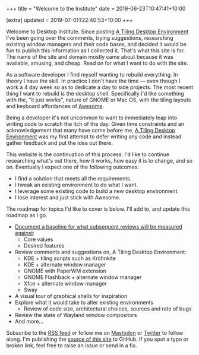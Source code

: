 +++
title = "Welcome to the Institute"
date = 2019-06-23T10:47:41+10:00

[extra]
updated = 2019-07-01T22:40:53+10:00
+++

Welcome to Desktop Institute. Since posting [A Tiling Desktop Environment] I've
been going over the comments, trying suggestions, researching existing window
managers and their code bases, and decided it would be fun to publish this
information as I collected it. That's what this site is for. The name of the
site and domain mostly came about because it was available, amusing, and cheap.
Read on for what I want to do with the site.

<!-- more -->

As a software developer I find myself wanting to rebuild everything. In theory
I have the skill. In practice I don't have the time &mdash; even though I work a
4 day week so as to dedicate a day to side projects. The most recent thing
I want to rebuild is the desktop shell. Specifically I'd like something with
the, "it just works", nature of GNOME or Mac OS, with the tiling layouts and
keyboard affordances of [Awesome].

Being a developer it's not uncommon to want to immediately leap into writing
code to scratch the itch of the day. Given time constraints and an
acknowledgement that many have come before me, [A Tiling Desktop Environment]
was my first attempt to defer writing any code and instead gather feedback and
put the idea out there.

This website is the continuation of this process. I'd like to continue researching
what's out there, how it works, how easy it is to change, and so on. Eventually I
expect one of the following outcomes:

* I find a solution that meets all the requirements.
* I tweak an existing environment to do what I want.
* I leverage some existing code to build a new desktop environment.
* I lose interest and just stick with Awesome.

The roadmap for topics I'd like to cover is below. I'll add to, and update this
roadmap as I go.

* [Document a baseline for what subsequent reviews will be measured against](@/posts/values-features-preferences/index.md):
  * Core values
  * Desired features
* Review comments and suggestions on, A Tiling Desktop Environment:
  * KDE + tiling scripts such as Kröhnkite
  * KDE + alternate window manager
  * GNOME with PaperWM extension
  * GNOME Flashback + alternate window manager
  * Xfce + alternate window manager
  * Sway
* A visual tour of graphical shells for inspiration
* Explore what it would take to alter existing environments
  * Review of code size, architectural choices, sources and rate of bugs
* Review the state of Wayland window compositors
* And more…

Subscribe to the [RSS feed](/rss.xml) or follow me on [Mastodon] or [Twitter]
to follow along. I'm publishing the [source of this site][src] to GitHub. If
you spot a typo or broken link, feel free to raise an issue or send in a fix.

[A Tiling Desktop Environment]: https://bitcannon.net/post/pro-desktop/
[Awesome]: https://awesomewm.org/
[Kröhnkite]: https://github.com/esjeon/krohnkite
[Mastodon]: https://decentralised.social/wezm
[PaperWM]: https://github.com/paperwm/PaperWM
[src]: https://github.com/wezm/desktop.institute
[Sway]: https://github.com/swaywm/sway
[Twitter]: https://twitter.com/wezm
